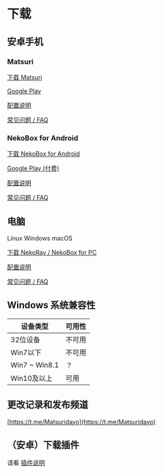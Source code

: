 # 下载

## 安卓手机

### Matsuri

[下载 Matsuri](https://github.com/MatsuriDayo/Matsuri/releases)

[Google Play](https://play.google.com/store/apps/details?id=moe.matsuri.lite)

[配置说明](/m-configuration/)

[常见问题 / FAQ](/m-faq/)

### NekoBox for Android

[下载 NekoBox for Android](https://github.com/MatsuriDayo/NekoBoxForAndroid/releases)

[Google Play (付费)](https://play.google.com/store/apps/details?id=moe.nb4a)

[配置说明](/nb4a-configuration/)

[常见问题 / FAQ](/nb4a-faq/)

## 电脑

Linux Windows macOS

[下载 NekoRay / NekoBox for PC](https://github.com/MatsuriDayo/nekoray/releases)

[配置说明](/n-configuration/)

[常见问题 / FAQ](/n-faq/)

## Windows 系统兼容性

| 设备类型 | 可用性 |
|----|----|
|32位设备|不可用|
|Win7以下|不可用|
|Win7 ~ Win8.1|？|
|Win10及以上|可用|

## 更改记录和发布频道

[https://t.me/Matsuridayo](https://t.me/Matsuridayo)

## （安卓）下载插件

请看 [插件说明](/m-plugin/)
